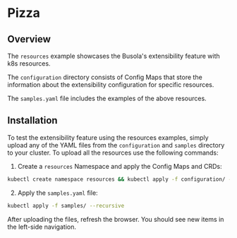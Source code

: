 # Pizza

## Overview

The `resources` example showcases the Busola's extensibility feature with k8s resources.

The `configuration` directory consists of Config Maps that store the information about the extensibility configuration for specific resources.

The `samples.yaml` file includes the examples of the above resources.

## Installation

To test the extensibility feature using the resources examples, simply upload any of the YAML files from the `configuration` and `samples` directory to your cluster. To upload all the resources use the following commands:

1. Create a `resources` Namespace and apply the Config Maps and CRDs:

```bash
kubectl create namespace resources && kubectl apply -f configuration/ --recursive
```

2. Apply the `samples.yaml` file:

```bash
kubectl apply -f samples/ --recursive
```

After uploading the files, refresh the browser. You should see new items in the left-side navigation.
